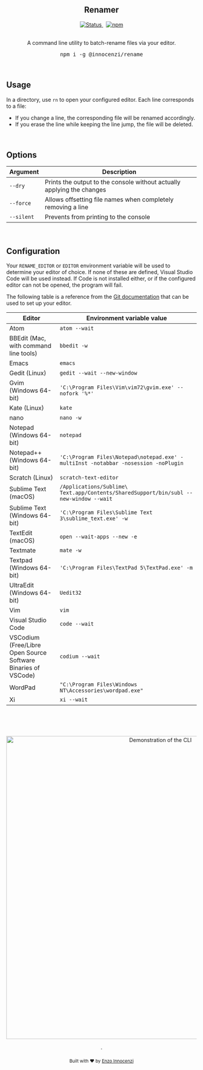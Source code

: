 <h2 align="center">Renamer</h2>

<p align="center">
  <a href="https://github.com/innocenzi/renamer/actions?query=workflow%3Aci">
    <img alt="Status" src="https://github.com/innocenzi/rename/actions/workflows/ci.yml/badge.svg">
  </a>
  <span>&nbsp;</span>
  <a href="https://www.npmjs.com/package/@innocenzi/rename">
    <img alt="npm" src="https://img.shields.io/npm/v/@innocenzi/rename">
  </a>
  <br />
  <br />
  <p align="center">
    A command line utility to batch-rename files via your editor.
  </p>
  <pre><div align="center">npm i -g @innocenzi/rename</div></pre>
</p>

&nbsp;

## Usage

In a directory, use `rn` to open your configured editor. Each line corresponds to a file:

- If you change a line, the corresponding file will be renamed accordingly.
- If you erase the line while keeping the line jump, the file will be deleted.

&nbsp;

## Options

| Argument   | Description                                                            |
| ---------- | ---------------------------------------------------------------------- |
| `--dry`    | Prints the output to the console without actually applying the changes |
| `--force`  | Allows offsetting file names when completely removing a line           |
| `--silent` | Prevents from printing to the console                                  |

&nbsp;

## Configuration

Your `RENAME_EDITOR` or `EDITOR` environment variable will be used to determine your editor of choice. If none of these are defined, Visual Studio Code will be used instead. If Code is not installed either, or if the configured editor can not be opened, the program will fail.

The following table is a reference from the [Git documentation](https://git-scm.com/book/en/v2/Appendix-C%3A-Git-Commands-Setup-and-Config#ch_core_editor) that can be used to set up your editor.

| Editor                                                        | Environment variable value                                                            |
| ------------------------------------------------------------- | ------------------------------------------------------------------------------------- |
| Atom                                                          | `atom --wait`                                                                         |
| BBEdit (Mac, with command line tools)                         | `bbedit -w`                                                                           |
| Emacs                                                         | `emacs`                                                                               |
| Gedit (Linux)                                                 | `gedit --wait --new-window`                                                           |
| Gvim (Windows 64-bit)                                         | `'C:\Program Files\Vim\vim72\gvim.exe' --nofork '%*'`                                 |
| Kate (Linux)                                                  | `kate`                                                                                |
| nano                                                          | `nano -w`                                                                             |
| Notepad (Windows 64-bit)                                      | `notepad`                                                                             |
| Notepad++ (Windows 64-bit)                                    | `'C:\Program Files\Notepad\notepad.exe' -multiInst -notabbar -nosession -noPlugin`    |
| Scratch (Linux)                                               | `scratch-text-editor`                                                                 |
| Sublime Text (macOS)                                          | `/Applications/Sublime\ Text.app/Contents/SharedSupport/bin/subl --new-window --wait` |
| Sublime Text (Windows 64-bit)                                 | `'C:\Program Files\Sublime Text 3\sublime_text.exe' -w`                               |
| TextEdit (macOS)                                              | `open --wait-apps --new -e`                                                           |
| Textmate                                                      | `mate -w`                                                                             |
| Textpad (Windows 64-bit)                                      | `'C:\Program Files\TextPad 5\TextPad.exe' -m`                                         |
| UltraEdit (Windows 64-bit)                                    | `Uedit32`                                                                             |
| Vim                                                           | `vim`                                                                                 |
| Visual Studio Code                                            | `code --wait`                                                                         |
| VSCodium (Free/Libre Open Source Software Binaries of VSCode) | `codium --wait`                                                                       |
| WordPad                                                       | `"C:\Program Files\Windows NT\Accessories\wordpad.exe"`                               |
| Xi                                                            | `xi --wait`                                                                           |

&nbsp;

<p align="center">
  <br />
  <br />
  <img width="800px" src="https://i.imgur.com/SLoR6C1.gif" alt="Demonstration of the CLI" />
  <br />
  <br />
  ·
  <br />
  <br />
  <sub>Built with ❤︎ by <a href="https://twitter.com/enzoinnocenzi">Enzo Innocenzi</a>
</p>
